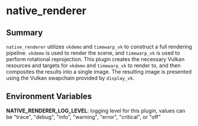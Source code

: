 # native_renderer
## Summary
`native_renderer` utilizes `vkdemo` and `timewarp_vk` to construct a full rendering pipeline. `vkdemo` is used to render the scene, and `timewarp_vk` is used to perform rotational reprojection. This plugin creates the necessary Vulkan resources and targets for `vkdemo` and `timewarp_vk` to render to, and then composites the results into a single image. The resulting image is presented using the Vulkan swapchain provided by `display_vk`.

## Environment Variables

**NATIVE_RENDERER_LOG_LEVEL**: logging level for this plugin, values can be "trace", "debug", "info", "warning", "error", "critical", or "off"
